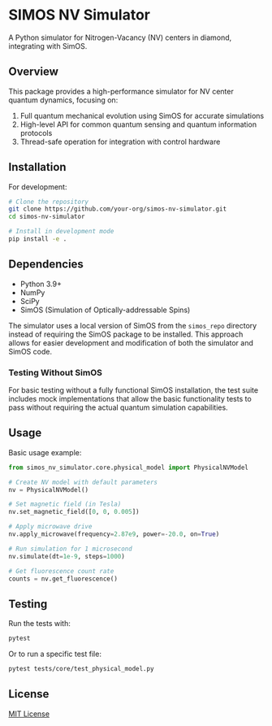 # SIMOS NV Simulator

A Python simulator for Nitrogen-Vacancy (NV) centers in diamond, integrating with SimOS.

## Overview

This package provides a high-performance simulator for NV center quantum dynamics, focusing on:

1. Full quantum mechanical evolution using SimOS for accurate simulations
2. High-level API for common quantum sensing and quantum information protocols
3. Thread-safe operation for integration with control hardware

## Installation

For development:

```bash
# Clone the repository
git clone https://github.com/your-org/simos-nv-simulator.git
cd simos-nv-simulator

# Install in development mode
pip install -e .
```

## Dependencies

- Python 3.9+
- NumPy
- SciPy
- SimOS (Simulation of Optically-addressable Spins)

The simulator uses a local version of SimOS from the `simos_repo` directory instead of requiring the SimOS package to be installed. This approach allows for easier development and modification of both the simulator and SimOS code.

### Testing Without SimOS

For basic testing without a fully functional SimOS installation, the test suite includes mock implementations that allow the basic functionality tests to pass without requiring the actual quantum simulation capabilities.

## Usage

Basic usage example:

```python
from simos_nv_simulator.core.physical_model import PhysicalNVModel

# Create NV model with default parameters
nv = PhysicalNVModel()

# Set magnetic field (in Tesla)
nv.set_magnetic_field([0, 0, 0.005])

# Apply microwave drive
nv.apply_microwave(frequency=2.87e9, power=-20.0, on=True)

# Run simulation for 1 microsecond
nv.simulate(dt=1e-9, steps=1000)

# Get fluorescence count rate
counts = nv.get_fluorescence()
```

## Testing

Run the tests with:

```bash
pytest
```

Or to run a specific test file:

```bash
pytest tests/core/test_physical_model.py
```

## License

[MIT License](LICENSE)